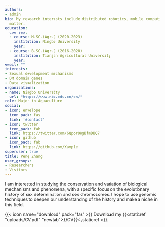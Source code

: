 ```yaml
---
authors:
- admin
bio: My research interests include distributed robotics, mobile computing and programmable
  matter.
education:
  courses:
  - course: M.SC.(Agr.) (2020-2023)
    institution: Ningbo University
    year: 
  - course: B.SC.(Agr.) (2016-2020)
    institution: Tianjin Agricultural University 
    year: 
email: ""
interests:
- Sexual development mechanisms
- DM domain genes
- Data visualization
organizations:
- name: Ningbo University
  url: "https://www.nbu.edu.cn/en/"
role: Major in Aquaculture
social:
- icon: envelope
  icon_pack: fas
  link: '#contact'
- icon: twitter
  icon_pack: fab
  link: https://twitter.com/6Qpor9WgBfmDBQ7
- icon: github
  icon_pack: fab
  link: https://github.com/Xamp1e
superuser: true
title: Peng Zhang
user_groups:
- Researchers
- Visitors
---
```


I am interested in studying the conservation and variation of biological mechanisms and phenomena, with a specific focus on the evolutionary history of sex determination and sex chromosomes. I hope to use genomic techniques to deepen our understanding of the history and make a niche in this field.

{{< icon name="download" pack="fas" >}} Download my {{<staticref "uploads/CV.pdf" "newtab">}}CV{{< /staticref >}}.
